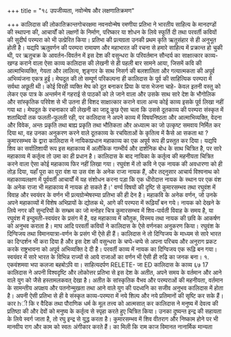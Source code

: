 +++
title = "१८ उपजीव्यता, नवोन्मेष और लक्षणातिक्रमण"

+++
कालिदास की लोकातिक्रान्तगोचरक्षमा नवनवोन्मेष रमणीया प्रतिभा ने भारतीय साहित्य के मानदण्डों की स्थापना की, आचार्यों को लक्षणों के निर्माण, परिष्कार या शोधन के लिये स्फूर्ति दी तथा परवर्ती कवियों की सुदीर्घ परम्परा को भी उत्प्रेरित किया। प्रतिभा की प्रत्यग्रता उनकी प्रथम कृति ऋतुसंहार से ही अनुभूत होती है। यद्यपि ऋतुवर्णन की परम्परा रामायण और महाभारत की रचना से हमारे साहित्य में प्रक्रान्त हो चुकी थी, पर ऋतुचक्र के आवर्तन-विवर्तन में इस देश की वसुन्धरा के परिवर्तमान सौन्दर्य का साक्षात्कार
काव्य-खण्ड कराने वाला ऐसा काव्य कालिदास की लेखनी से ही पहली बार सामने आया, जिसमें कवि की आत्माभिव्यक्ति, गेयता और लालित्य, शृङ्गार के साथ निसर्ग की बलशालिता और गत्यात्मकता की अपूर्व अभिव्यंजना एकत्र हुई। मेघदूत की तो सम्पूर्ण परिकल्पना ही कालिदास के पूर्व की साहित्यिक परम्परा में सर्वथा अछूती थी। कोई विरही व्यक्ति मेघ को दूत बनाकर प्रिया के पास भेजना चाहे- केवल इतनी वस्तु को लेकर एक पात्र के अन्तर्मन में गहराई से पाठकों को ले जाने वाला और उसके साथ सारे देश के भौगोलिक और सांस्कृतिक परिवेश से भी उतना ही विशद साक्षात्कार कराने वाला अन्य कोई काव्य इसके पूर्व लिखा नहीं गया था। मेघदूत के रचनाकार की लेखनी का जादू कुछ ऐसा चला कि उससे दूतकाव्य की परम्परा संस्कृत में शताब्दियों तक फलती-फूलती रही, पर कालिदास ने अपने काव्य में विषयनिष्ठता और आत्माभिव्यक्ति, वेदना और विवेक, अन्तः प्रकृति तथा बाह्य प्रकृति तथा भौतिकता और अध्यात्म का जो उत्कृष्ट समवाय निर्मित कर दिया था, वह उनका अनुकरण करने वाले दूतकाव्य के रचयिताओं के कृतित्व में कैसे आ सकता था ? कुमारसम्भव के द्वारा कालिदास ने नायिकाप्रधान महाकाव्य का एक अपूर्व रूप ही प्रस्तुत कर दिया। यद्यपि शिव का सर्वातिशायी रूप इस महाकाव्य में अलौकिक गाम्भीर्य
और दार्शनिक बोध के साथ चित्रित है, पर सारे महाकाव्य में कर्तृत्व तो उमा का ही प्रधान है। कालिदास के बाद नायिका के कर्तृत्व की महनीयता चित्रित करने वाला ऐसा कोई महाकाव्य फिर नहीं लिखा गया। रघुवंश में तो कवि ने एक नायक की अवधारणा को ही तोड़ दिया, यहाँ पूरा का पूरा वंश या उस वंश के अनेक राजा नायक हैं, और तद्नुसार आचार्य विश्वनाथ को महाकाव्यलक्षण में पूर्ववर्ती आचार्यों में यह संशोधन करना पड़ा कि एक धीरोदात्त नायक के स्थान पर एक वंश के अनेक राजा भी महाकाव्य में नायक हो सकते हैं।' वर्ण्य विषयों की दृष्टि से कुमारसम्भव तथा रघुवंश में विवाह और स्वयंवर के वर्णन भी प्रत्यग्रोन्मेषरम्या प्रतिभा की ही देन है। महाकवि के अनेक वर्णन, जो उनके अपने महाकाव्यों में विशेष अभिप्रायों के द्योतक थे, आगे की परम्परा में रूढ़ियाँ बन गये। नायक को देखने के लिये नगर की सुन्दरियों के सम्भ्रम का जो मनोहर चित्र कुमारसम्भव में शिव-पार्वती विवाह के समय है, या रघुवंश में इन्दुमती-स्वयंवर के प्रसंग में है, वह महाकाव्य में कौतुक, विस्मय तथा नायक की छवि के आकर्षण को अनुभव कराता है। माघ आदि परवर्ती कवियों ने कालिदास के ऐसे वर्णनका अनुकरण किया। रघुवंश के दिग्विजय तथा विमानयात्रा-वर्णन के प्रसंग भी ऐसे ही हैं। कालिदास ने तो दिग्विजय के माध्यम से सारे भारत का दिग्दर्शन भी करा दिया है और इस देश की वसुन्धरा के चप्पे-चप्पे से अपना परिचय और अनुराग प्रकट करके राष्ट्रभावना को अपूर्व अभिव्यक्ति दे दी है। परवर्ती काव्य में नायक का दिग्विजय एक रूढ़ि बन गया। स्वयंवर में सारे भारत के विभिन्न राज्यों से आये राजाओं का वर्णन भी ऐसी ही रुढि का जनक बना।
१. एकवंशमवा भपा कलजा बहबोऽपि वा। साहित्यदर्पण RELETE-
जा
ED
कालिदास के काव्य
६७
17 कालिदास ने अपनी विश्वदृष्टि और लोकोत्तर प्रतिभा से इस देश के अतीत, अपने समय के वर्तमान और आने वाले युग को जैसे हस्तामलकवत् देखा है। अतीत के सांस्कृतिक वैभव और परम्पराओं की महनीयता, वर्तमान के सामन्तीय अपक्षय और पतनोन्मुखता तथा आने वाले युग की पदध्वनि का सजीव अनुभव कालिदास में होता है। अपनी ऐसी प्रतिभा से ही वे संस्कृत काव्य-परम्परा में नये शिल्प और नये प्रतिमानों की सृष्टि कर सके हैं। कार hी कि
र वैदिक तथा पौराणिक धर्म के मूल तत्त्व को आत्मसात् कर कालिदास ने मनुष्य में देवत्व की प्रतिष्ठा की और देवों को मनुष्य के कर्तृत्व से स्पृहा करते हुए चित्रित किया। उनका दुष्यन्त इन्द्र की सहायता के लिये स्वर्ग जाता है, तो रघु इन्द्र से युद्ध करता है। कुमारसम्भव में शिव वीतराग और निष्काम होने पर भी मानवीय राग और काम को स्वतः अंगीकार करते हैं।
का मिली कि राम काज विमानत नानार्मिक मान्यता
